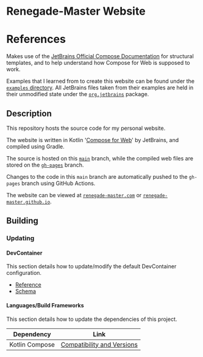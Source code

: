 # Renegade-Master Website

# References

Makes use of the [JetBrains Official Compose Documentation](https://github.com/JetBrains/compose-jb/) for structural
templates, and to help understand how Compose for Web is supposed to work.

Examples that I learned from to create this website can be found under
the [`examples` directory](https://github.com/JetBrains/compose-jb/tree/master/examples). All JetBrains files taken from
their examples are held in their unmodified state under the [`org.jetbrains`](./src/jsMain/kotlin/org/jetbrains/)
package.

## Description

This repository hosts the source code for my personal website.

The website is written in Kotlin '[Compose for Web](https://compose-web.ui.pages.jetbrains.team/)' by JetBrains, and
compiled using Gradle.

The source is hosted on this [`main`](https://github.com/Renegade-Master/renegade-master.github.io) branch, while the
compiled web files are stored on the
[`gh-pages`](https://github.com/Renegade-Master/renegade-master.github.io/tree/gh-pages) branch.

Changes to the code in this `main` branch are automatically pushed to the `gh-pages` branch using GitHub Actions.

The website can be viewed at [`renegade-master.com`](https://renegade-master.com)
or [`renegade-master.github.io`](https://renegade-master.github.io).

## Building

### Updating

#### DevContainer

This section details how to update/modify the default DevContainer configuration.

* [Reference](https://containers.dev/implementors/json_reference/)
* [Schema](https://containers.dev/implementors/json_reference/#schema)

#### Languages/Build Frameworks

This section details how to update the dependencies of this project.

| Dependency     | Link                                                                                                                            |
|----------------|---------------------------------------------------------------------------------------------------------------------------------|
| Kotlin Compose | [Compatibility and Versions](https://www.jetbrains.com/help/kotlin-multiplatform-dev/compose-compatibility-and-versioning.html) |